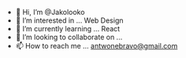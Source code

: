 - 👋 Hi, I’m @Jakolooko
- 👀 I’m interested in ... Web Design 
- 🌱 I’m currently learning ... React 
- 💞️ I’m looking to collaborate on ... 
- 📫 How to reach me ... antwonebravo@gmail.com

<!---
Jakolooko/Jakolooko is a ✨ special ✨ repository because its `README.md` (this file) appears on your GitHub profile.
You can click the Preview link to take a look at your changes.
--->
